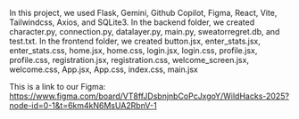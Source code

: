 In this project, we used Flask, Gemini, Github Copilot, Figma, React, Vite, Tailwindcss, Axios, and SQLite3. 
In the backend folder, we created character.py, connection.py, datalayer.py, main.py, sweatorregret.db, and test.txt. 
In the frontend folder, we created button.jsx, enter_stats.jsx, enter_stats.css, home.jsx, home.css, login.jsx, login.css,
profile.jsx, profile.css, registration.jsx, registration.css, welcome_screen.jsx, welcome.css, App.jsx, App.css, index.css, main.jsx



This is a link to our Figma: https://www.figma.com/board/VT8ffJDsbnjnbCoPcJxgoY/WildHacks-2025?node-id=0-1&t=6km4kN6MsUA2RbnV-1
